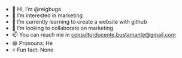 - 👋 Hi, I’m @reigbuga
- 👀 I’m interested in marketing
- 🌱 I’m currently learning to create a website with github
- 💞️ I’m looking to collaborate on marketing
- 📫 You can reach me in consultordocente.bustamante@gmail.com
- 😄 Pronouns: He
- ⚡ Fun fact: None

<!---
reigbuga/reigbuga is a ✨ special ✨ repository because its `README.md` (this file) appears on your GitHub profile.
You can click the Preview link to take a look at your changes.
--->
